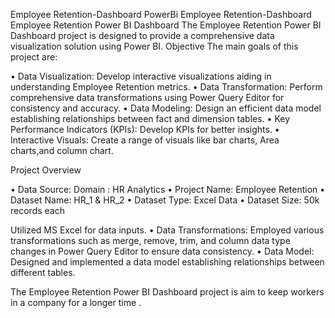 Employee Retention-Dashboard
PowerBi Employee Retention-Dashboard
Employee Retention Power BI Dashboard The Employee Retention Power BI Dashboard project is designed to provide a comprehensive data visualization solution using Power BI. 
Objective The main goals of this project are:

• Data Visualization: Develop interactive visualizations aiding in understanding Employee Retention metrics. • Data Transformation: Perform comprehensive data transformations using Power Query Editor for consistency and accuracy. • Data Modeling: Design an efficient data model establishing relationships between fact and dimension tables. • Key Performance Indicators (KPIs): Develop KPIs for better insights. • Interactive Visuals: Create a range of visuals like bar charts, Area charts,and column chart.  

Project Overview

• Data Source: Domain : HR Analytics
• Project Name: Employee Retention
• Dataset Name: HR_1 & HR_2
• Dataset Type: Excel Data
• Dataset Size: 50k records each

Utilized MS Excel for data inputs. • Data Transformations: Employed various transformations such as merge, remove, trim, and column data type changes in Power Query Editor to ensure data consistency. • Data Model: Designed and implemented a data model establishing relationships between different tables.

The Employee Retention Power BI Dashboard project is aim to keep workers in a company for a longer time .
